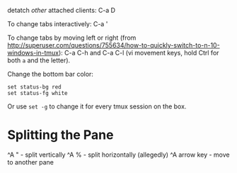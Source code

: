 detatch *other* attached clients: C-a D

To change tabs interactively: C-a '

To change tabs by moving left or right (from http://superuser.com/questions/755634/how-to-quickly-switch-to-n-10-windows-in-tmux): C-a C-h and C-a C-l (vi movement keys, hold Ctrl for both `a` and the letter).

Change the bottom bar color:

    set status-bg red
    set status-fg white

Or use `set -g` to change it for every tmux session on the box.

# Splitting the Pane

^A " - split vertically
^A % - split horizontally (allegedly)
^A arrow key - move to another pane
